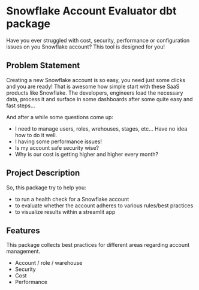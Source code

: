# Snowflake Account Evaluator dbt package

Have you ever struggled with cost, security, performance or configuration issues on you Snowflake account?
This tool is designed for you!

## Problem Statement

Creating a new Snowflake account is so easy, you need just some clicks and you are ready!
That is awesome how simple start with these SaaS products like Snowflake. The developers, engineers load the necessary data, process it and surface in some dashboards after some quite easy and fast steps...

And after a while some questions come up:
- I need to manage users, roles, wrehouses, stages, etc... Have no idea how to do it well.
- I having some performance issues!
- Is my account safe security wise?
- Why is our cost is getting higher and higher every month?

## Project Description

So, this package try to help you:
- to run a health check for a Snowflake account
- to evaluate whether the account adheres to various rules/best practices 
- to visualize results within a streamlit app

## Features

This package collects best practices for different areas regarding account management.
- Account / role / warehouse
- Security
- Cost
- Performance